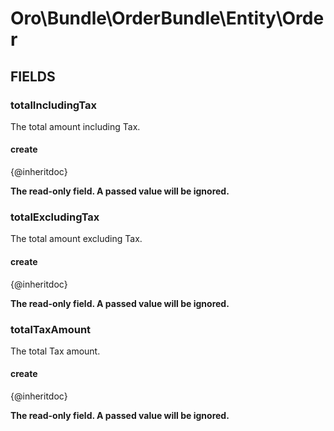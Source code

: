 # Oro\Bundle\OrderBundle\Entity\Order

## FIELDS

### totalIncludingTax

The total amount including Tax.

#### create

{@inheritdoc}

**The read-only field. A passed value will be ignored.**

### totalExcludingTax

The total amount excluding Tax.

#### create

{@inheritdoc}

**The read-only field. A passed value will be ignored.**

### totalTaxAmount

The total Tax amount.

#### create

{@inheritdoc}

**The read-only field. A passed value will be ignored.**
